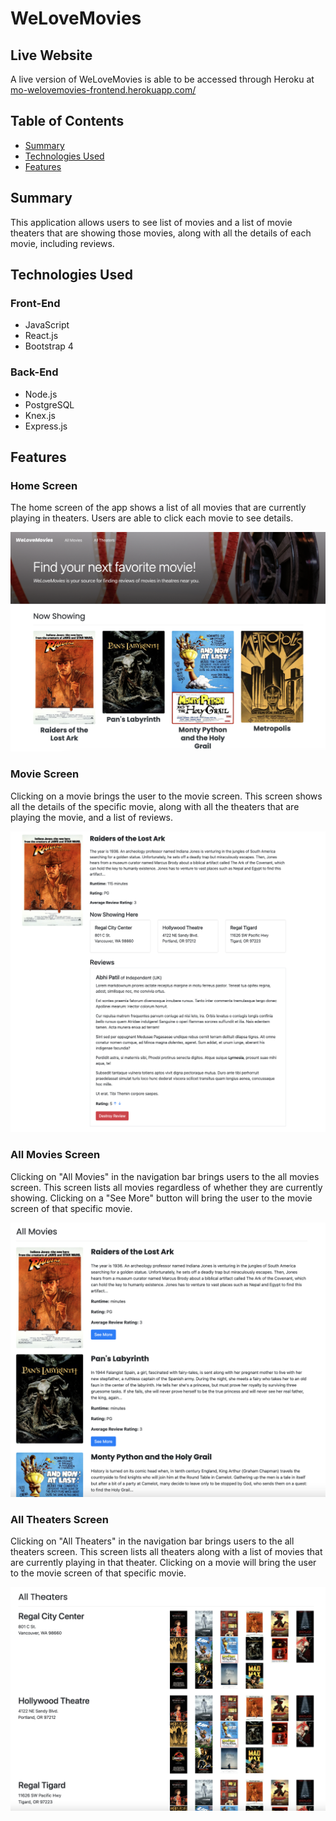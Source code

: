 # WeLoveMovies

## Live Website
A live version of WeLoveMovies is able to be accessed through Heroku at [mo-welovemovies-frontend.herokuapp.com/](https://mo-welovemovies-frontend.herokuapp.com/) 

## Table of Contents
* [Summary](#summary)
* [Technologies Used](#technologies-used)
* [Features](#features)

## Summary
<p>
  This application allows users to see list of movies and a list of movie theaters that are showing those movies, along with all the details of each movie, including reviews. 
</p>

## Technologies Used
### Front-End
* JavaScript
* React.js
* Bootstrap 4
### Back-End
* Node.js
* PostgreSQL
* Knex.js
* Express.js

## Features
### Home Screen
<p>
  The home screen of the app shows a list of all movies that are currently playing in theaters. Users are able to click each movie to see details.
</p>

![Home Screen](/README_IMGS/homescreen.png)

### Movie Screen
<p>
  Clicking on a movie brings the user to the movie screen. This screen shows all the details of the specific movie, along with all the theaters that are playing the movie, and a list of reviews. 
</p>

![Movie Screen](/README_IMGS/movie.png)

### All Movies Screen
<p>
  Clicking on "All Movies" in the navigation bar brings users to the all movies screen. This screen lists all movies regardless of whether they are currently showing. Clicking on a "See More" button will bring the user to the movie screen of that specific movie.
</p>

![All Movies Screen](/README_IMGS/allmovies.png)

### All Theaters Screen
<p>
  Clicking on "All Theaters" in the navigation bar brings users to the all theaters screen. This screen lists all theaters along with a list of movies that are currently playing in that theater. Clicking on a movie will bring the user to the movie screen of that specific movie.
</p>

![All Theaters Screen](/README_IMGS/alltheaters.png)
